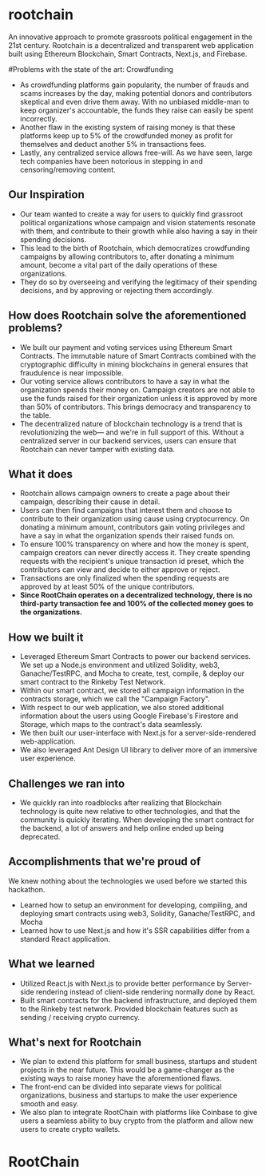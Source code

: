 # rootchain

An innovative approach to promote grassroots political engagement in the 21st century. Rootchain is a decentralized and transparent web application built using
Ethereum Blockchain, Smart Contracts, Next.js, and Firebase.

#Problems with the state of the art: Crowdfunding
- As crowdfunding platforms gain popularity, the number of frauds and scams increases by the day, making potential donors and contributors skeptical and even drive them away. With no unbiased middle-man to keep organizer's accountable, the funds they raise can easily be spent incorrectly.
- Another flaw in the existing system of raising money is that these platforms keep up to 5% of the crowdfunded money as profit for themselves and deduct another 5% in transactions fees.
- Lastly, any centralized service allows free-will. As we have seen, large tech companies have been notorious in stepping in and censoring/removing content.

## Our Inspiration 
- Our team wanted to create a way for users to quickly find grassroot political organizations whose campaign and vision statements resonate with them, and contribute to their growth while also having a say in their spending decisions.
- This lead to the birth of Rootchain, which democratizes crowdfunding campaigns by allowing contributors to, after donating a minimum amount, become a vital part of the daily operations of these organizations.
- They do so by overseeing and verifying the legitimacy of their spending decisions, and by approving or rejecting them accordingly.

## How does Rootchain solve the aforementioned problems?
- We built our payment and voting services using Ethereum Smart Contracts. The immutable nature of Smart Contracts combined with the cryptographic difficulty in mining blockchains in general ensures that fraudulence is near impossible.
- Our voting service allows contributors to have a say in what the organization spends their money on. Campaign creators are not able to use the funds raised for their organization unless it is approved by more than 50% of contributors. This brings democracy and transparency to the table.
- The decentralized nature of blockchain technology is a trend that is revolutionizing the web— and we're in full support of this. Without a centralized server in our backend services, users can ensure that Rootchain can never tamper with existing data.

## What it does
- Rootchain allows campaign owners to create a page about their campaign, describing their cause in detail. 
- Users can then find campaigns that interest them and choose to contribute to their organization using cause using cryptocurrency. On donating a minimum amount, contributors gain voting privileges and have a say in what the organization spends their raised funds on. 
- To ensure 100% transparency on where and how the money is spent, campaign creators can never directly access it. They create spending requests with the recipient's unique transaction id preset, which the contributors can view and decide to either approve or reject. 
- Transactions are only finalized when the spending requests are approved by at least 50% of the unique contributors.
- **Since RootChain operates on a decentralized technology, there is no third-party transaction fee and 100% of the collected money goes to the organizations.**

## How we built it
- Leveraged Ethereum Smart Contracts to power our backend services. We set up a Node.js environment and utilized Solidity, web3, Ganache/TestRPC, and Mocha to create, test, compile, & deploy our smart contract to the Rinkeby Test Network. 
- Within our smart contract, we stored all campaign information in the contracts storage, which we call the "Campaign Factory".
- With respect to our web application, we also stored additional information about the users using Google Firebase's Firestore and Storage, which maps to the contract's data seamlessly.
- We then built our user-interface with Next.js for a server-side-rendered web-application. 
- We also leveraged Ant Design UI library to deliver more of an immersive user experience.

## Challenges we ran into
- We quickly ran into roadblocks after realizing that Blockchain technology is quite new relative to other technologies, and that the community is quickly iterating. When developing the smart contract for the backend, a lot of answers and help online ended up being deprecated. 

## Accomplishments that we're proud of
We knew nothing about the technologies we used before we started this hackathon. 
- Learned how to setup an environment for developing, compiling, and deploying smart contracts using web3, Solidity, Ganache/TestRPC, and Mocha
- Learned how to use Next.js and how it's SSR capabilities differ from a standard React application.

## What we learned
* Utilized React.js with Next.js to provide better performance by Server-side rendering instead of client-side rendering normally done by React.
* Built smart contracts for the backend infrastructure, and deployed them to the Rinkeby test network.
Provided blockchain features such as sending / receiving crypto currency.

## What's next for Rootchain
- We plan to extend this platform for small business, startups and student projects in the near future. This would be a game-changer as the existing ways to raise money have the aforementioned flaws. 
- The front-end can be divided into separate views for political organizations, business and startups to make the user experience smooth and easy.
- We also plan to integrate RootChain with platforms like Coinbase to give users a seamless ability to buy crypto from the platform and allow new users to create crypto wallets. 
# RootChain
